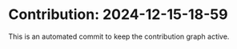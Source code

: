 # Contribution: 2024-12-15-18-59
This is an automated commit to keep the contribution graph active.
